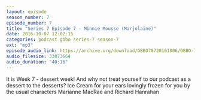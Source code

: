 ```yaml
---
layout: episode
season_number: 7
episode_number: 7
title: "Series 7 Episode 7 - Minnie Mousse (Marjolaine)"
date: 2016-10-07 12:02:15
categories: podcast gbbo series-7 season-7
ext: "mp3"
episode_audio_link: https://archive.org/download/GBBO70720161006/GBBO-707--2016-10-06.mp3
audio_filesize: 33073664
audio_duration: "40:16"
---
```

It is Week 7 - dessert week! And why not treat yourself to our podcast as a dessert to the desserts? Ice Cream for your ears lovingly frozen for you by the usual characters Marianne MacRae and Richard Hanrahan
